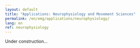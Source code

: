 ```yaml
---
layout: default
title: "Applications: Neurophysiology and Movement Sciences"
permalink: /en/emg/applications/neurophysiology/
lang: en
ref: neurophysiology
---
```


Under construction...